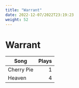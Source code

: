 ```yaml
---
title: "Warrant"
date: 2022-12-07/2022T23:19:23
weight: 52
---
```


# Warrant

 Song | Plays 
----- | -----:
Cherry Pie | 1
Heaven | 4
